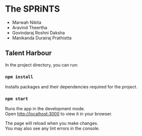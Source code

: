# The SPRiNTS

* Marwah Nikita 
* Aravind Theertha
* Govindaraj Roshni Daksha
* Manikanda Durairaj Prathistta 

## Talent Harbour

In the project directory, you can run:

### `npm install`

Installs packages and their dependencies required for the project.

### `npm start`

Runs the app in the development mode.\
Open [http://localhost:3000](http://localhost:3000) to view it in your browser.

The page will reload when you make changes.\
You may also see any lint errors in the console.
